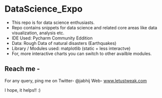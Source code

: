 # DataScience_Expo

- This repo is for data science enthusiasts. 
- Repo contains snippets for data science and related core areas like data visualization, analysis etc.
- IDE Used: Pycharm Community Eddition
- Data: Rough Data of natural disasters (Earthquakes)
- Library / Modules used: matplotlib (static + less interactve)
- For, more interactive charts you can switch to other availble modules.

## Reach me -

For any query, ping me on 
Twitter- @jabhij
Web- www.letustweak.com

I hope, it helps!! :)
